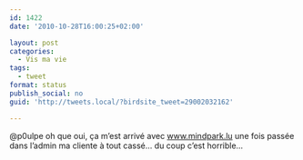 ```yaml
---
id: 1422
date: '2010-10-28T16:00:25+02:00'

layout: post
categories:
  - Vis ma vie
tags:
  - tweet
format: status
publish_social: no
guid: 'http://tweets.local/?birdsite_tweet=29002032162'

---
```


@p0ulpe oh que oui, ça m’est arrivé avec www.mindpark.lu une fois passée dans l’admin ma cliente à tout cassé… du coup c’est horrible…